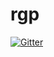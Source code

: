 # rgp

[![Gitter](https://badges.gitter.im/rgpbla/community.svg)](https://gitter.im/rgpbla/community?utm_source=badge&utm_medium=badge&utm_campaign=pr-badge&utm_content=badge)